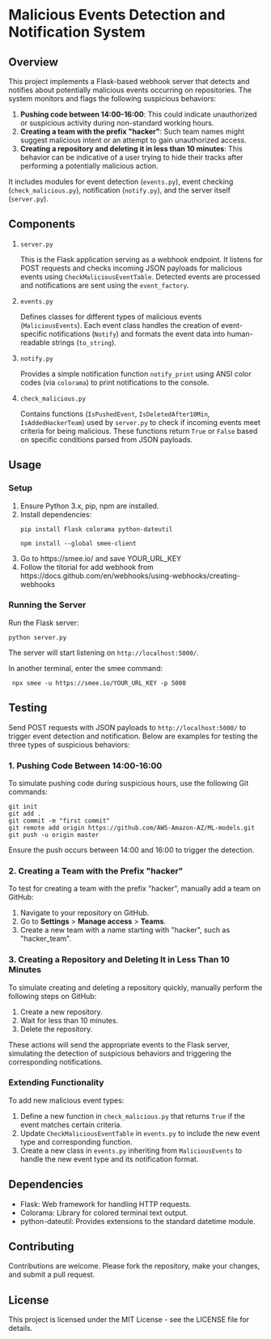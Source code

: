 

<h1>Malicious Events Detection and Notification System</h1>

<h2>Overview</h2>

<p>This project implements a Flask-based webhook server that detects and notifies about potentially malicious events occurring on repositories.  The system monitors and flags the following suspicious behaviors:</p>
<ol>
    <li><strong>Pushing code between 14:00-16:00</strong>: This could indicate unauthorized or suspicious activity during non-standard working hours.</li>
    <li><strong>Creating a team with the prefix "hacker"</strong>: Such team names might suggest malicious intent or an attempt to gain unauthorized access.</li>
    <li><strong>Creating a repository and deleting it in less than 10 minutes</strong>: This behavior can be indicative of a user trying to hide their tracks after performing a potentially malicious action.</li>
</ol>
<p>It includes modules for event detection (<code>events.py</code>), event checking (<code>check_malicious.py</code>), notification (<code>notify.py</code>), and the server itself (<code>server.py</code>).</p>

<h2>Components</h2>

<ol>
    <li><code>server.py</code></li>
    <p>This is the Flask application serving as a webhook endpoint. It listens for POST requests and checks incoming JSON payloads for malicious events using <code>CheckMaliciousEventTable</code>. Detected events are processed and notifications are sent using the <code>event_factory</code>.</p>
    <li><code>events.py</code></li>
    <p>Defines classes for different types of malicious events (<code>MaliciousEvents</code>). Each event class handles the creation of event-specific notifications (<code>Notify</code>) and formats the event data into human-readable strings (<code>to_string</code>).</p>
    <li><code>notify.py</code></li>
    <p>Provides a simple notification function <code>notify_print</code> using ANSI color codes (via <code>colorama</code>) to print notifications to the console.</p>
    <li><code>check_malicious.py</code></li>
    <p>Contains functions (<code>IsPushedEvent</code>, <code>IsDeletedAfter10Min</code>, <code>IsAddedHackerTeam</code>) used by <code>server.py</code> to check if incoming events meet criteria for being malicious. These functions return <code>True</code> or <code>False</code> based on specific conditions parsed from JSON payloads.</p>
</ol>

<h2>Usage</h2>

<h3>Setup</h3>

<ol>
    <li>Ensure Python 3.x, pip, npm are installed.</li>
    <li>Install dependencies:</li>
    <pre><code>pip install Flask colorama python-dateutil</code></pre>
    <pre><code>npm install --global smee-client</code></pre>
    <li>Go to https://smee.io/ and save YOUR_URL_KEY</li>
    <li>Follow the titorial for add webhook from https://docs.github.com/en/webhooks/using-webhooks/creating-webhooks</li>
</ol>


<h3>Running the Server</h3>

<p>Run the Flask server:</p>

<pre><code>python server.py
</code></pre>

<p>The server will start listening on <code>http://localhost:5000/</code>.</p>
<p>In another terminal, enter the smee command:</p>
<pre><code> npx smee -u https://smee.io/YOUR_URL_KEY -p 5000</code></pre>
<h2>Testing</h2>

<p>Send POST requests with JSON payloads to <code>http://localhost:5000/</code> to trigger event detection and notification. Below are examples for testing the three types of suspicious behaviors:</p>

<h3>1. Pushing Code Between 14:00-16:00</h3>
<p>To simulate pushing code during suspicious hours, use the following Git commands:</p>
<pre><code>git init
git add .
git commit -m "first commit"
git remote add origin https://github.com/AWS-Amazon-AZ/ML-models.git
git push -u origin master
</code></pre>
<p>Ensure the push occurs between 14:00 and 16:00 to trigger the detection.</p>

<h3>2. Creating a Team with the Prefix "hacker"</h3>
<p>To test for creating a team with the prefix "hacker", manually add a team on GitHub:</p>
<ol>
    <li>Navigate to your repository on GitHub.</li>
    <li>Go to <strong>Settings</strong> &gt; <strong>Manage access</strong> &gt; <strong>Teams</strong>.</li>
    <li>Create a new team with a name starting with "hacker", such as "hacker_team".</li>
</ol>

<h3>3. Creating a Repository and Deleting It in Less Than 10 Minutes</h3>
<p>To simulate creating and deleting a repository quickly, manually perform the following steps on GitHub:</p>
<ol>
    <li>Create a new repository.</li>
    <li>Wait for less than 10 minutes.</li>
    <li>Delete the repository.</li>
</ol>

<p>These actions will send the appropriate events to the Flask server, simulating the detection of suspicious behaviors and triggering the corresponding notifications.</p>


<h3>Extending Functionality</h3>

<p>To add new malicious event types:</p>

<ol>
    <li>Define a new function in <code>check_malicious.py</code> that returns <code>True</code> if the event matches certain criteria.</li>
    <li>Update <code>CheckMaliciousEventTable</code> in <code>events.py</code> to include the new event type and corresponding function.</li>
    <li>Create a new class in <code>events.py</code> inheriting from <code>MaliciousEvents</code> to handle the new event type and its notification format.</li>
</ol>

<h2>Dependencies</h2>

<ul>
    <li>Flask: Web framework for handling HTTP requests.</li>
    <li>Colorama: Library for colored terminal text output.</li>
    <li>python-dateutil: Provides extensions to the standard datetime module.</li>
</ul>

<h2>Contributing</h2>

<p>Contributions are welcome. Please fork the repository, make your changes, and submit a pull request.</p>

<h2>License</h2>

<p>This project is licensed under the MIT License - see the LICENSE file for details.</p>

